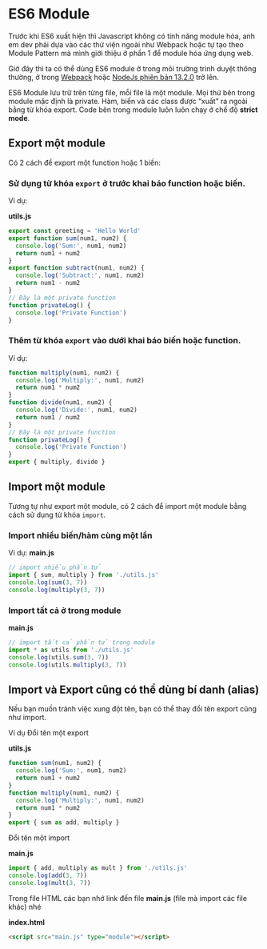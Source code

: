 # ES6 Module

Trước khi ES6 xuất hiện thì Javascript không có tính năng module hóa, anh em dev phải dựa vào các thứ viện ngoài như Webpack hoặc tự tạo theo Module Pattern mà mình giới thiệu ở phần 1 để module hóa ứng dụng web.

Giờ đây thì ta có thể dùng ES6 module ở trong môi trường trình duyệt thông thường, ở trong [Webpack](https://webpack.js.org/api/module-methods/#es6-recommended) hoặc [NodeJs phiên bản 13.2.0](https://nodejs.medium.com/announcing-core-node-js-support-for-ecmascript-modules-c5d6dc29b663) trở lên.

ES6 Module lưu trữ trên từng file, mỗi file là một module. Mọi thứ bên trong module mặc định là private. Hàm, biến và các class được “xuất” ra ngoài bằng từ khóa export. Code bên trong module luôn luôn chạy ở chế độ **strict mode**.

## Export một module

Có 2 cách để export một function hoặc 1 biến:

### Sử dụng từ khóa `export` ở trước khai báo function hoặc biến.

Ví dụ:

**utils.js**

```js
export const greeting = 'Hello World'
export function sum(num1, num2) {
  console.log('Sum:', num1, num2)
  return num1 + num2
}
export function subtract(num1, num2) {
  console.log('Subtract:', num1, num2)
  return num1 - num2
}
// Đây là một private function
function privateLog() {
  console.log('Private Function')
}
```

### Thêm từ khóa `export` vào dưới khai báo biến hoặc function.

Ví dụ:

```js
function multiply(num1, num2) {
  console.log('Multiply:', num1, num2)
  return num1 * num2
}
function divide(num1, num2) {
  console.log('Divide:', num1, num2)
  return num1 / num2
}
// Đây là một private function
function privateLog() {
  console.log('Private Function')
}
export { multiply, divide }
```

## Import một module

Tương tự như export một module, có 2 cách để import một module bằng cách sử dụng từ khóa `import`.

### Import nhiều biến/hàm cùng một lần

Ví dụ:
**main.js**

```js
// import nhiều phần tử
import { sum, multiply } from './utils.js'
console.log(sum(3, 7))
console.log(multiply(3, 7))
```

### Import tất cả ở trong module

**main.js**

```js
// import tất cả phần tử trong module
import * as utils from './utils.js'
console.log(utils.sum(3, 7))
console.log(utils.multiply(3, 7))
```

## Import và Export cũng có thể dùng bí danh (alias)

Nếu bạn muốn tránh việc xung đột tên, bạn có thể thay đổi tên export cũng như import.

Ví dụ Đổi tên một export

**utils.js**

```js
function sum(num1, num2) {
  console.log('Sum:', num1, num2)
  return num1 + num2
}
function multiply(num1, num2) {
  console.log('Multiply:', num1, num2)
  return num1 * num2
}
export { sum as add, multiply }
```

Đổi tên một import

**main.js**

```js
import { add, multiply as mult } from './utils.js'
console.log(add(3, 7))
console.log(mult(3, 7))
```

Trong file HTML các bạn nhớ link đến file **main.js** (file mà import các file khác) nhé

**index.html**

```html
<script src="main.js" type="module"></script>
```
